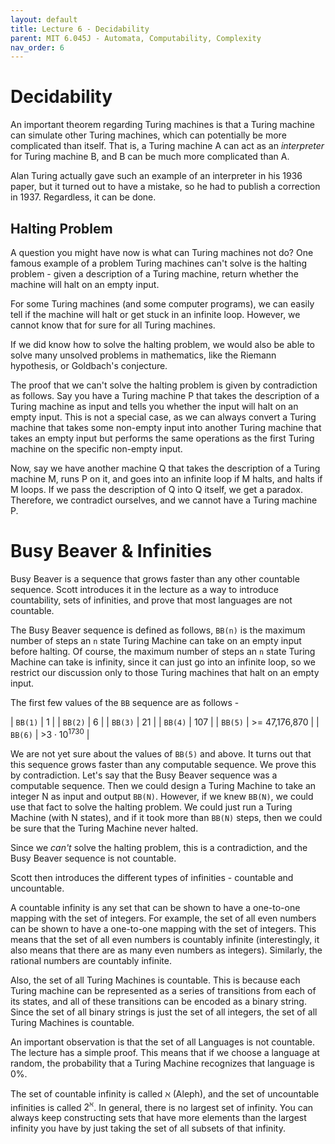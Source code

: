 ```yaml
---
layout: default
title: Lecture 6 - Decidability
parent: MIT 6.045J - Automata, Computability, Complexity
nav_order: 6
---
```


# Decidability
An important theorem regarding Turing machines is that a Turing machine can simulate other Turing 
machines, which can potentially be more complicated than itself. That is, a Turing machine A can
act as an _interpreter_ for Turing machine B, and B can be much more complicated than A.

Alan Turing actually gave such an example of an interpreter in his 1936 paper, but it turned out to 
have a mistake, so he had to publish a correction in 1937. Regardless, it can be done.

## Halting Problem
A question you might have now is what can Turing machines not do? One famous example of a problem
Turing machines can't solve is the halting problem - given a description of a Turing machine, return 
whether the machine will halt on an empty input.

For some Turing machines (and some computer programs), we can easily tell if the machine will halt
or get stuck in an infinite loop. However, we cannot know that for sure for all Turing machines.

If we did know how to solve the halting problem, we would also be able to solve many unsolved 
problems in mathematics, like the Riemann hypothesis, or Goldbach's conjecture.

The proof that we can't solve the halting problem is given by contradiction as follows. Say you have
a Turing machine P that takes the description of a Turing machine as input and tells you whether the 
input will halt on an empty input. This is not a special case, as we can always convert a Turing
machine that takes some non-empty input into another Turing machine that takes an empty input
but performs the same operations as the first Turing machine on the specific non-empty input.

Now, say we have another machine Q that takes the description of a Turing machine M, runs P on it, 
and goes into an infinite loop if M halts, and halts if M loops. If we pass the description of Q into
Q itself, we get a paradox. Therefore, we contradict ourselves, and we cannot have a Turing machine P.

# Busy Beaver & Infinities
Busy Beaver is a sequence that grows faster than any other countable sequence. Scott introduces it in 
the lecture as a way to introduce countability, sets of infinities, and prove that most languages are not
countable.

The Busy Beaver sequence is defined as follows, `BB(n)` is the maximum number of steps an `n` state
Turing Machine can take on an empty input before halting. Of course, the maximum number of steps an `n` state Turing Machine
can take is infinity, since it can just go into an infinite loop, so we restrict our discussion only to those 
Turing machines that halt on an empty input.

The first few values of the `BB` sequence are as follows -

| `BB(1)` | 1 |
| `BB(2)` | 6 |
| `BB(3)` | 21 |
| `BB(4)` | 107 |
| `BB(5)` | >= 47,176,870 |
| `BB(6)` | >$3 \cdot {10}^{1730}$ |

We are not yet sure about the values of `BB(5)` and above. It turns out that this sequence grows
faster than any computable sequence. We prove this by contradiction. Let's say that the Busy Beaver
sequence was a computable sequence. Then we could design a Turing Machine to take an integer N
as input and output `BB(N)`. However, if we knew `BB(N)`, we could use that fact to solve the halting 
problem. We could just run a Turing Machine (with N states), and if it took more than `BB(N)` steps,
then we could be sure that the Turing Machine never halted. 

Since we _can't_ solve the halting problem, this is a contradiction, and the Busy Beaver sequence is not 
countable.

Scott then introduces the different types of infinities - countable and uncountable.

A countable infinity is any set that can be shown to have a one-to-one mapping with the set
of integers. For example, the set of all even numbers can be shown to have a one-to-one mapping with 
the set of integers. This means that the set of all even numbers is countably infinite (interestingly,
it also means that there are as many even numbers as integers). Similarly, the rational numbers are 
countably infinite.

Also, the set of all Turing Machines is countable. This is because each Turing machine can be 
represented as a series of transitions from each of its states, and all of these transitions can be encoded
as a binary string. Since the set of all binary strings is just the set of all integers, the set of all Turing 
Machines is countable.

An important observation is that the set of all Languages is not countable. The lecture has a simple proof.
This means that if we choose a language at random, the probability that a Turing Machine recognizes that 
language is 0%.

The set of countable infinity is called $\aleph$ (Aleph), and the set of uncountable infinities is called 
$2^{\aleph}$. In general, there is no largest set of infinity. You can always keep constructing sets that 
have more elements than the largest infinity you have by just taking the set of all subsets of that infinity.